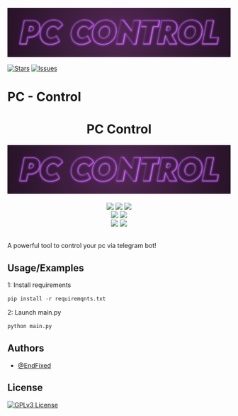 ![Logo](https://github.com/EndFixed/PC-Control/blob/main/main-logo.png)

[![Stars](https://img.shields.io/github/stars/EndFixed/PC-Control.svg?style=flat-square&color=green)](https://github.com/EndFixed/PC-Control)
[![Issues](https://img.shields.io/github/issues/EndFixed/PC-Control?style=flat-square&color=green)](https://github.com/EndFixed/PC-Control/issues)


# PC - Control
<h1 align="center">
   PC Control
</h1>
<p align= "center">
   <kbd>
   <img src="https://github.com/EndFixed/PC-Control/blob/main/main-logo.png">
   </kbd><br><br>
   <img src="https://img.shields.io/github/languages/top/EndFixed/PC-Control">
   <img src="https://img.shields.io/github/stars/EndFixed/PC-Control">
   <img src="https://img.shields.io/github/forks/EndFixed/PC-Control">
   <br>
   <img src="https://img.shields.io/github/last-commit/EndFixed/PC-Control">
   <img src="https://img.shields.io/github/license/EndFixed/PC-Control">
   <br>
   <img src="https://img.shields.io/github/issues/EndFixed/PC-Control">
   <img src="https://img.shields.io/github/issues-closed/EndFixed/PC-Control">
   <br>
   <br>
</p>
A powerful tool to control your pc via telegram bot!

## Usage/Examples
1: Install requirements
```python
pip install -r requiremqnts.txt
```


2: Launch main.py
```python
python main.py
```


## Authors

- [@EndFixed](https://www.github.com/EndFixed)


## License
[![GPLv3 License](https://img.shields.io/badge/License-GPL%20v3-red.svg?style=flat-square)](https://opensource.org/license/gpl-3-0/)

